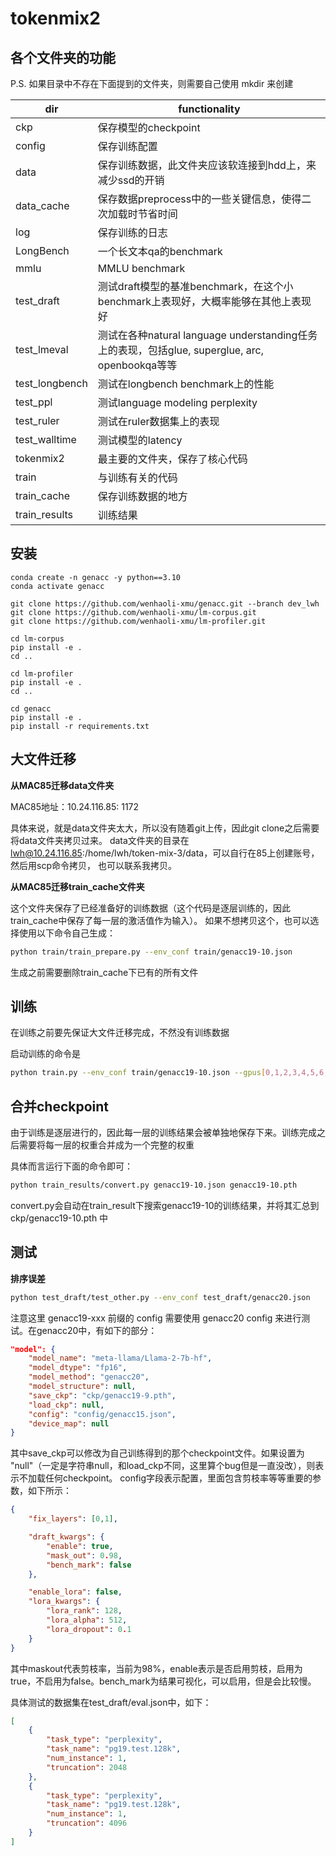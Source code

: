 # tokenmix2

## 各个文件夹的功能

P.S. 如果目录中不存在下面提到的文件夹，则需要自己使用 mkdir 来创建

| dir | functionality |
| --- | ------------- |
| ckp | 保存模型的checkpoint |
| config | 保存训练配置 |
| data | 保存训练数据，此文件夹应该软连接到hdd上，来减少ssd的开销 |
| data_cache | 保存数据preprocess中的一些关键信息，使得二次加载时节省时间 |
| log | 保存训练的日志 |
| LongBench | 一个长文本qa的benchmark |
| mmlu | MMLU benchmark |
| test_draft | 测试draft模型的基准benchmark，在这个小benchmark上表现好，大概率能够在其他上表现好 |
| test_lmeval | 测试在各种natural language understanding任务上的表现，包括glue, superglue, arc, openbookqa等等 |
| test_longbench | 测试在longbench benchmark上的性能 |
| test_ppl | 测试language modeling perplexity |
| test_ruler | 测试在ruler数据集上的表现 |
| test_walltime | 测试模型的latency |
| tokenmix2 | 最主要的文件夹，保存了核心代码 |
| train | 与训练有关的代码 |
| train_cache | 保存训练数据的地方 |
| train_results | 训练结果 |


## 安装

```
conda create -n genacc -y python==3.10
conda activate genacc

git clone https://github.com/wenhaoli-xmu/genacc.git --branch dev_lwh
git clone https://github.com/wenhaoli-xmu/lm-corpus.git
git clone https://github.com/wenhaoli-xmu/lm-profiler.git

cd lm-corpus
pip install -e .
cd ..

cd lm-profiler
pip install -e .
cd ..

cd genacc
pip install -e .
pip install -r requirements.txt
```


## 大文件迁移

**从MAC85迁移data文件夹**

MAC85地址：10.24.116.85: 1172

具体来说，就是data文件夹太大，所以没有随着git上传，因此git clone之后需要将data文件夹拷贝过来。
data文件夹的目录在 lwh@10.24.116.85:/home/lwh/token-mix-3/data，可以自行在85上创建账号，然后用scp命令拷贝，
也可以联系我拷贝。

**从MAC85迁移train_cache文件夹**

这个文件夹保存了已经准备好的训练数据（这个代码是逐层训练的，因此train_cache中保存了每一层的激活值作为输入）。
如果不想拷贝这个，也可以选择使用以下命令自己生成：

```bash
python train/train_prepare.py --env_conf train/genacc19-10.json
```

生成之前需要删除train_cache下已有的所有文件

## 训练

在训练之前要先保证大文件迁移完成，不然没有训练数据

启动训练的命令是

```bash
python train.py --env_conf train/genacc19-10.json --gpus[0,1,2,3,4,5,6,7] --num_layers 32
```

## 合并checkpoint

由于训练是逐层进行的，因此每一层的训练结果会被单独地保存下来。训练完成之后需要将每一层的权重合并成为一个完整的权重

具体而言运行下面的命令即可：

```bash
python train_results/convert.py genacc19-10.json genacc19-10.pth
```

convert.py会自动在train_result下搜索genacc19-10的训练结果，并将其汇总到 ckp/genacc19-10.pth 中

## 测试

**排序误差**

```bash
python test_draft/test_other.py --env_conf test_draft/genacc20.json 
```

注意这里 genacc19-xxx 前缀的 config 需要使用 genacc20 config 来进行测试。在genacc20中，有如下的部分：

```json
"model": {
    "model_name": "meta-llama/Llama-2-7b-hf",
    "model_dtype": "fp16",
    "model_method": "genacc20",
    "model_structure": null,
    "save_ckp": "ckp/genacc19-9.pth",
    "load_ckp": null,
    "config": "config/genacc15.json",
    "device_map": null
}
```

其中save_ckp可以修改为自己训练得到的那个checkpoint文件。如果设置为 "null"（一定是字符串null，和load_ckp不同，这里算个bug但是一直没改），则表示不加载任何checkpoint。
config字段表示配置，里面包含剪枝率等等重要的参数，如下所示：

```json 
{
    "fix_layers": [0,1],

    "draft_kwargs": {
        "enable": true,
        "mask_out": 0.98,
        "bench_mark": false
    },

    "enable_lora": false,
    "lora_kwargs": {
        "lora_rank": 128,
        "lora_alpha": 512,
        "lora_dropout": 0.1
    }
}
```

其中maskout代表剪枝率，当前为98%，enable表示是否启用剪枝，启用为true，不启用为false。bench_mark为结果可视化，可以启用，但是会比较慢。


具体测试的数据集在test_draft/eval.json中，如下：
```json
[
    {
        "task_type": "perplexity",
        "task_name": "pg19.test.128k",
        "num_instance": 1,
        "truncation": 2048
    },
    {
        "task_type": "perplexity",
        "task_name": "pg19.test.128k",
        "num_instance": 1,
        "truncation": 4096
    }
]
```
